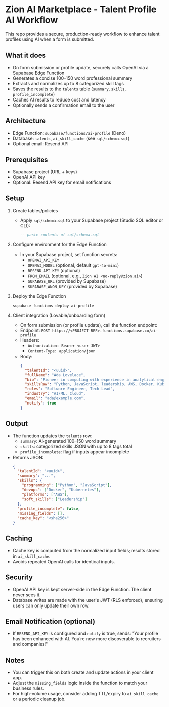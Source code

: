 # Zion AI Marketplace - Talent Profile AI Workflow

This repo provides a secure, production-ready workflow to enhance talent profiles using AI when a form is submitted.

## What it does
- On form submission or profile update, securely calls OpenAI via a Supabase Edge Function
- Generates a concise 100–150 word professional summary
- Extracts and normalizes up to 8 categorized skill tags
- Saves the results to the `talents` table (`summary`, `skills`, `profile_incomplete`)
- Caches AI results to reduce cost and latency
- Optionally sends a confirmation email to the user

## Architecture
- Edge Function: `supabase/functions/ai-profile` (Deno)
- Database: `talents`, `ai_skill_cache` (see `sql/schema.sql`)
- Optional email: Resend API

## Prerequisites
- Supabase project (URL + keys)
- OpenAI API key
- Optional: Resend API key for email notifications

## Setup
1. Create tables/policies
   - Apply `sql/schema.sql` to your Supabase project (Studio SQL editor or CLI):
     ```sql
     -- paste contents of sql/schema.sql
     ```
2. Configure environment for the Edge Function
   - In your Supabase project, set function secrets:
     - `OPENAI_API_KEY`
     - `OPENAI_MODEL` (optional, default `gpt-4o-mini`)
     - `RESEND_API_KEY` (optional)
     - `FROM_EMAIL` (optional, e.g., `Zion AI <no-reply@zion.ai>`) 
     - `SUPABASE_URL` (provided by Supabase)
     - `SUPABASE_ANON_KEY` (provided by Supabase)

3. Deploy the Edge Function
   ```bash
   supabase functions deploy ai-profile
   ```

4. Client integration (Lovable/onboarding form)
   - On form submission (or profile update), call the function endpoint:
   - Endpoint: `POST https://<PROJECT-REF>.functions.supabase.co/ai-profile`
   - Headers:
     - `Authorization: Bearer <user JWT>`
     - `Content-Type: application/json`
   - Body:
     ```json
     {
       "talentId": "<uuid>",
       "fullName": "Ada Lovelace",
       "bio": "Pioneer in computing with experience in analytical engines and algorithm design...",
       "skillsRaw": "Python, JavaScript, leadership, AWS, Docker, Kubernetes",
       "roles": "Software Engineer, Tech Lead",
       "industry": "AI/ML, Cloud",
       "email": "ada@example.com",
       "notify": true
     }
     ```

## Output
- The function updates the `talents` row:
  - `summary`: AI-generated 100–150 word summary
  - `skills`: categorized skills JSON with up to 8 tags total
  - `profile_incomplete`: flag if inputs appear incomplete
- Returns JSON:
  ```json
  {
    "talentId": "<uuid>",
    "summary": "...",
    "skills": {
      "programming": ["Python", "JavaScript"],
      "devops": ["Docker", "Kubernetes"],
      "platforms": ["AWS"],
      "soft_skills": ["Leadership"]
    },
    "profile_incomplete": false,
    "missing_fields": [],
    "cache_key": "<sha256>"
  }
  ```

## Caching
- Cache key is computed from the normalized input fields; results stored in `ai_skill_cache`.
- Avoids repeated OpenAI calls for identical inputs.

## Security
- OpenAI API key is kept server-side in the Edge Function. The client never sees it.
- Database writes are made with the user's JWT (RLS enforced), ensuring users can only update their own row.

## Email Notification (optional)
- If `RESEND_API_KEY` is configured and `notify` is true, sends:
  "Your profile has been enhanced with AI. You’re now more discoverable to recruiters and companies!"

## Notes
- You can trigger this on both create and update actions in your client app.
- Adjust the `missing_fields` logic inside the function to match your business rules.
- For high-volume usage, consider adding TTL/expiry to `ai_skill_cache` or a periodic cleanup job.